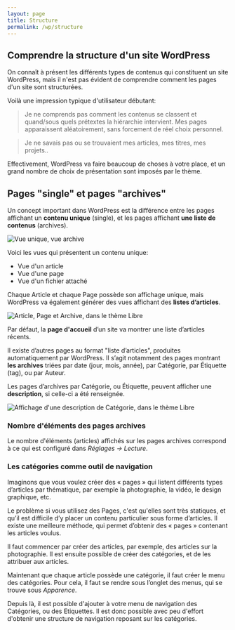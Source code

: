 ```yaml
---
layout: page
title: Structure
permalink: /wp/structure
---
```


Comprendre la structure d'un site WordPress
---

On connaît à présent les différents types de contenus qui constituent un site WordPress, mais il n'est pas évident de comprendre comment les pages d'un site sont structurées.

Voilà une impression typique d'utilisateur débutant: 

> Je ne comprends pas comment les contenus se classent et quand/sous quels prétextes la hiérarchie intervient. Mes pages apparaissent aléatoirement, sans forcement de réel choix personnel. 

> Je ne savais pas ou se trouvaient mes articles, mes titres, mes projets..

Effectivement, WordPress va faire beaucoup de choses à votre place, et un grand nombre de choix de présentation sont imposés par le thème.

## Pages "single" et pages "archives"

Un concept important dans WordPress est la différence entre les pages affichant un **contenu unique** (single), et les pages affichant **une liste de contenus** (archives).

![Vue unique, vue archive](/cours-wp/img/schema-single-archive.png)

Voici les vues qui présentent un contenu unique:

- Vue d'un article
- Vue d'une page
- Vue d'un fichier attaché

Chaque Article et chaque Page possède son affichage unique, mais WordPress va également générer des vues affichant des **listes d’articles**.

![Article, Page et Archive, dans le thème Libre](/cours-wp/img/single-vs-archive.jpg)

Par défaut, la **page d'accueil** d’un site va montrer une liste d’articles récents. 

Il existe d’autres pages au format "liste d’articles", produites automatiquement par WordPress. Il s’agit notamment des pages montrant **les archives** triées par date (jour, mois, année), par Catégorie, par Étiquette (tag), ou par Auteur. 

Les pages d’archives par Catégorie, ou Étiquette, peuvent afficher une **description**, si celle-ci a été renseignée.

![Affichage d'une description de Catégorie, dans le thème Libre](/cours-wp/img/descriptif-categorie.png)

### Nombre d'éléments des pages archives

Le nombre d'éléments (articles) affichés sur les pages archives correspond à ce qui est configuré dans *Réglages -> Lecture*.

### Les catégories comme outil de navigation

Imaginons que vous voulez créer des « pages » qui listent différents types d’articles par thématique, par exemple la photographie, la vidéo, le design graphique, etc. 

Le problème si vous utilisez des Pages, c'est qu'elles sont très statiques, et qu’il est difficile d’y placer un contenu particulier sous forme d’articles. Il existe une meilleure méthode, qui permet d’obtenir des « pages » contenant les articles voulus. 

Il faut commencer par créer des articles, par exemple, des articles sur la photographie. Il est ensuite possible de créer des catégories, et de les attribuer aux articles. 

Maintenant que chaque article possède une catégorie, il faut créer le menu des catégories. Pour cela, il faut se rendre sous l’onglet des menus, qui se trouve sous *Apparence*. 

Depuis là, il est possible d'ajouter à votre menu de navigation des Catégories, ou des Etiquettes. Il est donc possible avec peu d'effort d'obtenir une structure de navigation reposant sur les catégories. 
